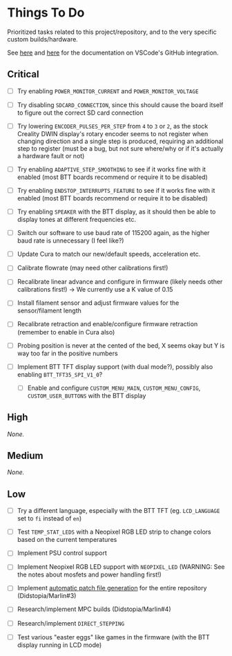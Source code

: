 # Things To Do

Prioritized tasks related to this project/repository, and to the very specific custom builds/hardware.

See [here](https://code.visualstudio.com/blogs/2020/05/06/github-issues-integration) and [here](https://code.visualstudio.com/docs/editor/github) for the documentation on VSCode's GitHub integration.

## Critical

- [ ] Try enabling `POWER_MONITOR_CURRENT` and `POWER_MONITOR_VOLTAGE`

- [ ] Try disabling `SDCARD_CONNECTION`, since this should cause the board itself to figure out the correct SD card connection

- [ ] Try lowering `ENCODER_PULSES_PER_STEP` from `4` to `3` or `2`, as the stock Creality DWIN display's rotary encoder seems to not register when changing direction and a single step is produced, requiring an additional step to register (must be a bug, but not sure where/why or if it's actually a hardware fault or not)

- [ ] Try enabling `ADAPTIVE_STEP_SMOOTHING` to see if it works fine with it enabled (most BTT boards recommend or require it to be disabled)

- [ ] Try enabling `ENDSTOP_INTERRUPTS_FEATURE` to see if it works fine with it enabled (most BTT boards recommend or require it to be disabled)

- [ ] Try enabling `SPEAKER` with the BTT display, as it should then be able to display tones at different frequencies etc.

- [ ] Switch our software to use baud rate of 115200 again, as the higher baud rate is unnecessary (I feel like?)

- [ ] Update Cura to match our new/default speeds, acceleration etc.

- [ ] Calibrate flowrate (may need other calibrations first!)

- [ ] Recalibrate linear advance and configure in firmware (likely needs other calibrations first!)
      -> We currently use a K value of 0.15

- [ ] Install filament sensor and adjust firmware values for the sensor/filament length

- [ ] Recalibrate retraction and enable/configure firmware retraction (remember to enable in Cura also)

- [ ] Probing position is never at the cented of the bed, X seems okay but Y is way too far in the positive numbers

- [ ] Implement BTT TFT display support (with dual mode?), possibly also enabling `BTT_TFT35_SPI_V1_0`?
  - [ ] Enable and configure `CUSTOM_MENU_MAIN`, `CUSTOM_MENU_CONFIG`, `CUSTOM_USER_BUTTONS` with the BTT display

## High

_None._

## Medium

_None._

## Low

- [ ] Try a different language, especially with the BTT TFT (eg. `LCD_LANGUAGE` set to `fi` instead of `en`)

- [ ] Test `TEMP_STAT_LEDS` with a Neopixel RGB LED strip to change colors based on the current temperatures

- [ ] Implement PSU control support

- [ ] Implement Neopixel RGB LED support with `NEOPIXEL_LED` (WARNING: See the notes about mosfets and power handling first!)

- [ ] Implement [automatic patch file generation](https://stackoverflow.com/questions/9980186/how-to-create-a-patch-for-a-whole-directory-to-update-it) for the entire repository (Didstopia/Marlin#3)

- [ ] Research/implement MPC builds (Didstopia/Marlin#4)

- [ ] Research/implement `DIRECT_STEPPING`

- [ ] Test various "easter eggs" like games in the firmware (with the BTT display running in LCD mode)
